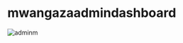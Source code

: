 # mwangazaadmindashboard
![adminm](https://user-images.githubusercontent.com/75347901/213877599-88521fc3-dac2-4e95-aea5-8717a364b493.PNG)
